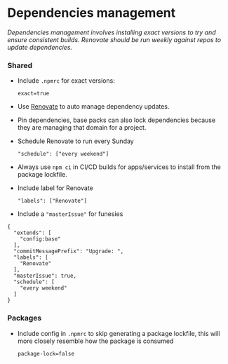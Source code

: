 # Dependencies management

_Dependencies management involves installing exact versions to try and ensure
consistent builds. Renovate should be run weekly against repos to update
dependencies._

### Shared

- Include `.npmrc` for exact versions:

  ```
  exact=true
  ```

- Use [Renovate][] to auto manage dependency updates.
- Pin dependencies, base packs can also lock dependencies because they are
  managing that domain for a project.
- Schedule Renovate to run every Sunday
  ```
  "schedule": ["every weekend"]
  ```
- Always use `npm ci` in CI/CD builds for apps/services to install from the
  package lockfile.
- Include label for Renovate
  ```
  "labels": ["Renovate"]
  ```
- Include a `"masterIssue"` for funesies

```
{
  "extends": [
    "config:base"
  ],
  "commitMessagePrefix": "Upgrade: ",
  "labels": [
    "Renovate"
  ],
  "masterIssue": true,
  "schedule": [
    "every weekend"
  ]
}
```

### Packages

- Include config in `.npmrc` to skip generating a package lockfile, this will
  more closely resemble how the package is consumed
  ```
  package-lock=false
  ```

<!-- Links -->

[renovate]: https://renovatebot.com/
